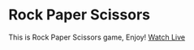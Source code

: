 # Rock Paper Scissors
This is Rock Paper Scissors game, Enjoy!
[Watch Live](https://sako151.github.io/rock-paper-scissors/ "Rock Paper Scissors")
